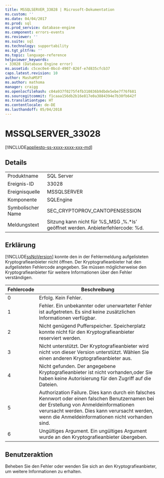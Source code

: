 ```yaml
---
title: MSSQLSERVER_33028 | Microsoft-Dokumentation
ms.custom: ''
ms.date: 04/04/2017
ms.prod: sql
ms.prod_service: database-engine
ms.component: errors-events
ms.reviewer: ''
ms.suite: sql
ms.technology: supportability
ms.tgt_pltfrm: ''
ms.topic: language-reference
helpviewer_keywords:
- 33028 (Database Engine error)
ms.assetid: c5cec0e4-0bcd-4907-826f-e7d835cfcb37
caps.latest.revision: 10
author: MashaMSFT
ms.author: mathoma
manager: craigg
ms.openlocfilehash: c04a937f0275f4fb310836b9dbde5ebe7f76f681
ms.sourcegitcommit: f1caaa156db2b16e817e0a3884394e7b30fb642f
ms.translationtype: HT
ms.contentlocale: de-DE
ms.lasthandoff: 05/04/2018
---
```

# <a name="mssqlserver33028"></a>MSSQLSERVER_33028
[!INCLUDE[appliesto-ss-xxxx-xxxx-xxx-md](../../includes/appliesto-ss-xxxx-xxxx-xxx-md.md)]
  
## <a name="details"></a>Details  
  
|||  
|-|-|  
|Produktname|SQL Server|  
|Ereignis-ID|33028|  
|Ereignisquelle|MSSQLSERVER|  
|Komponente|SQLEngine|  
|Symbolischer Name|SEC_CRYPTOPROV_CANTOPENSESSION|  
|Meldungstext|Sitzung kann nicht für %S_MSG ‚%.*ls’ geöffnet werden. Anbieterfehlercode: %d.|  
  
## <a name="explanation"></a>Erklärung  
[!INCLUDE[ssNoVersion](../../includes/ssnoversion-md.md)] konnte den in der Fehlermeldung aufgelisteten Kryptografieanbieter nicht öffnen. Der Kryptografieanbieter hat den aufgelisteten Fehlercode angegeben. Sie müssen möglicherweise den Kryptografieanbieter für weitere Informationen über den Fehler verständigen.  
  
|Fehlercode|Beschreibung|  
|--------------|---------------|  
|0|Erfolg. Kein Fehler.|  
|1|Fehler. Ein unbekannter oder unerwarteter Fehler ist aufgetreten. Es sind keine zusätzlichen Informationen verfügbar.|  
|2|Nicht genügend Pufferspeicher. Speicherplatz konnte nicht für den Kryptografieanbieter reserviert werden.|  
|3|Nicht unterstützt. Der Kryptografieanbieter wird nicht von dieser Version unterstützt. Wählen Sie einen anderen Kryptografieanbieter aus.|  
|4|Nicht gefunden. Der angegebene Kryptografieanbieter ist nicht vorhanden,oder Sie haben keine Autorisierung für den Zugriff auf die Dateien.|  
|5|Authorization Failure. Dies kann durch ein falsches Kennwort oder einen falschen Benutzernamen bei der Erstellung von Anmeldeinformationen verursacht werden. Dies kann verursacht werden, wenn die Anmeldeinformationen nicht vorhanden sind.|  
|6|Ungültiges Argument. Ein ungültiges Argument wurde an den Kryptografieanbieter übergeben.|  
  
## <a name="user-action"></a>Benutzeraktion  
Beheben Sie den Fehler oder wenden Sie sich an den Kryptografieanbieter, um weitere Informationen zu erhalten.  
  
